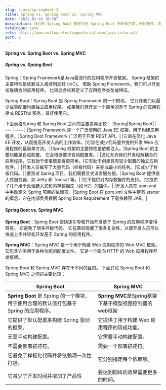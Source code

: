 ```yaml
---
slug: /java/springboot-2
title: Spring vs. Spring Boot vs. Spring MVC
date: "2022-01-16 16:38"
description: 我们的 Spring Boot 教程包括 Spring Boot 的所有主题，例如特性、项目、maven 项目、启动项目向导、Spring Initializr、CLI、应用程序、注释、依赖管理、属性、启动器、Actuator、JPA、JDBC 等。
catalogue: java
refs: https://www.softwaretestingmaterial.com/java-tutorial/
sort: 2
---
```

#### Spring vs. Spring Boot vs. Spring MVC

##### Spring vs. Spring Boot
Spring：Spring Framework是Java最流行的应用程序开发框架。 Spring 框架的主要特性是依赖注入或控制反转 (IoC)。 借助 Spring Framework，我们可以开发松散耦合的应用程序。 比较适合纯粹定义了应用程序类型或特征。 

Spring Boot：Spring Boot 是 Spring Framework 的一个模块。 它允许我们以最少或零配置构建独立应用程序。 如果我们想开发一个简单的基于 Spring 的应用程序或 RESTful 服务，最好使用它。

下面表格Spring 和 Spring Boot 之间的主要差异比较：
|Spring|Spring Boot|
|  ----  | ----  |
|Spring Framework 是一个广泛使用的 Java EE 框架，用于构建应用程序。|Spring Boot Framework 广泛用于开发 REST API。|
|它旨在简化 Java EE 开发，从而提高开发人员的工作效率。|它旨在减少代码量并提供开发 Web 应用程序的最简单方法。|
|Spring 框架的主要特性是依赖注入。|Spring Boot 的主要功能是自动配置。 它会根据要求自动配置类。|
|通过允许我们开发松散耦合的应用程序，它有助于使事情变得更简单。|它有助于创建具有较少配置的独立应用程序。|
|开发人员编写了大量代码（样板代码）来完成最小的任务。|它减少了样板代码。|
|要测试 Spring 项目，我们需要显式设置服务器。|Spring Boot 提供嵌入式服务器，如 Jetty 和 Tomcat 等。|
|它不提供对内存数据库的支持。|它提供了几个用于处理嵌入式和内存数据库（如 H2）的插件。|
|开发人员在 pom.xml 中手动定义 Spring 项目的依赖项。|Spring Boot 在 pom.xml 文件中带有 starter 的概念，它在内部负责根据 Spring Boot Requirement 下载依赖项 JAR。|

#### Spring Boot vs. Spring MVC
<b>Spring Boot</b>：Spring Boot 使快速引导和开始开发基于 Spring 的应用程序变得容易。 它避免了很多样板代码。 它在幕后隐藏了很多复杂性，以便开发人员可以快速上手并轻松开发基于 Spring 的应用程序。

<b>Spring MVC</b>：Spring MVC 是一个用于构建 Web 应用程序的 Web MVC 框架。 它包含许多用于各种功能的配置文件。 它是一个面向 HTTP 的 Web 应用程序开发框架。

Spring Boot 和 Spring MVC 存在于不同的目的。 下面讨论 Spring Boot 和 Spring MVC 之间的主要比较：


|Spring Boot|Spring MVC|
|  ------  | ------  |
|<b>Spring Boot</b> 是 Spring 的一个模块，用于使用合理的默认值打包基于 Spring 的应用程序。|<b>Spring MVC</b>是Spring框架下基于模型视图控制器的web框架|
|它提供了默认配置来构建 Spring 驱动的框架。|它提供了用于构建 Web 应用程序的现成功能。|
|无需手动构建配置。|	它需要手动构建配置。|
|不需要部署描述符。|需要一个部署描述符。|
|它避免了样板化代码并将依赖项一次性打包。|它分别指定每个依赖项。|
|它减少了开发时间并增加了产品性|要达到同样的效果需要更多的时间。|

